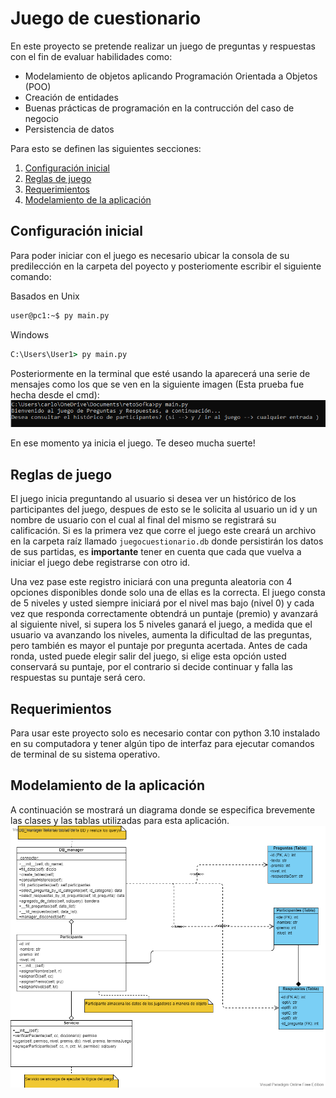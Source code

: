 # Juego de cuestionario

En este proyecto se pretende realizar un juego de preguntas y respuestas con el fin de evaluar habilidades como:

* Modelamiento de objetos aplicando Programación Orientada a Objetos (POO)
* Creación de entidades
* Buenas prácticas de programación en la contrucción del caso de negocio
* Persistencia de datos

Para esto se definen las siguientes secciones:
  1. [Configuración inicial](#configuración-inicial)
  2. [Reglas de juego](#reglas-de-juego)
  3. [Requerimientos](#requerimientos)
  4. [Modelamiento de la aplicación](#modelamiento-de-la-aplicación)

## Configuración inicial

Para poder iniciar con el juego es necesario ubicar la consola de su predilección en la carpeta del poyecto y posteriomente escribir el siguiente comando:

Basados en Unix
```bash
user@pc1:~$ py main.py
```

Windows
```cmd
C:\Users\User1> py main.py
```

Posteriormente en la terminal que esté usando la aparecerá una serie de mensajes como los que se ven en la siguiente imagen (Esta prueba fue hecha desde el cmd):
![Muestra de inicialización de juego](img/Captura.PNG)

En ese momento ya inicia el juego. Te deseo mucha suerte!

## Reglas de juego

El juego inicia preguntando al usuario si desea ver un histórico de los participantes del juego, despues de esto  se le solicita al usuario un id y un nombre de usuario con el cual al final del mismo se registrará su calificación. Si es la primera vez que corre el juego este creará un archivo en la carpeta raíz llamado `juegocuestionario.db` donde persistirán los datos de sus partidas, es **importante** tener en cuenta que cada que vuelva a iniciar el juego debe registrarse con otro id.

Una vez pase este registro iniciará con una pregunta aleatoria con 4 opciones disponibles donde solo una de ellas es la correcta. El juego consta de 5 niveles y usted siempre iniciará por el nivel mas bajo (nivel 0) y cada vez que responda correctamente obtendrá un puntaje (premio) y avanzará al siguiente nivel, si supera los 5 niveles ganará el juego, a medida que el usuario va avanzando los niveles, aumenta la dificultad de las preguntas, pero también es mayor el puntaje por pregunta acertada. Antes de cada ronda, usted puede elegir salir del juego, si elige esta opción usted conservará su puntaje, por el contrario si decide continuar y falla las respuestas su puntaje será cero.



## Requerimientos

Para usar este proyecto solo es necesario contar con python 3.10 instalado en su computadora y tener algún tipo de interfaz para ejecutar comandos de terminal de su sistema operativo.

## Modelamiento de la aplicación

A continuación se mostrará un diagrama donde se especifica brevemente las clases y las tablas utilizadas para esta aplicación.
![Muestra de diagrama UML](img/UML_RS.png)